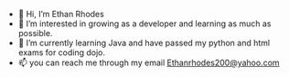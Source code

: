 - 👋 Hi, I’m Ethan Rhodes
- 👀 I’m interested in growing as a developer and learning as much as possible.
- 🌱 I’m currently learning Java and have passed my python and html exams for coding dojo.
- 📫 you can reach me through my email Ethanrhodes200@yahoo.com 

<!---
EthanRhodes200/EthanRhodes200 is a ✨ special ✨ repository because its `README.md` (this file) appears on your GitHub profile.
You can click the Preview link to take a look at your changes.
--->
